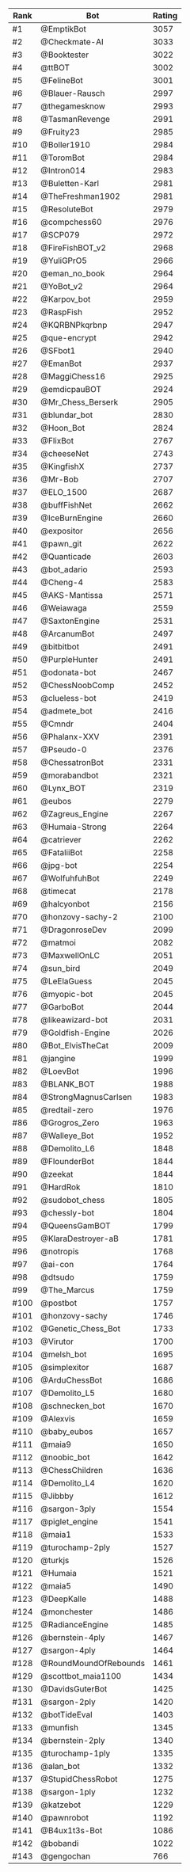 Rank|Bot|Rating
---|---|---
#1|@EmptikBot|3057
#2|@Checkmate-AI|3033
#3|@Booktester|3022
#4|@ttBOT|3002
#5|@FelineBot|3001
#6|@Blauer-Rausch|2997
#7|@thegamesknow|2993
#8|@TasmanRevenge|2991
#9|@Fruity23|2985
#10|@Boller1910|2984
#11|@ToromBot|2984
#12|@Intron014|2983
#13|@Buletten-Karl|2981
#14|@TheFreshman1902|2981
#15|@ResoluteBot|2979
#16|@compchess60|2976
#17|@SCP079|2972
#18|@FireFishBOT_v2|2968
#19|@YuliGPrO5|2966
#20|@eman_no_book|2964
#21|@YoBot_v2|2964
#22|@Karpov_bot|2959
#23|@RaspFish|2952
#24|@KQRBNPkqrbnp|2947
#25|@que-encrypt|2942
#26|@SFbot1|2940
#27|@EmanBot|2937
#28|@MaggiChess16|2925
#29|@emdicpauBOT|2924
#30|@Mr_Chess_Berserk|2905
#31|@blundar_bot|2830
#32|@Hoon_Bot|2824
#33|@FlixBot|2767
#34|@cheeseNet|2743
#35|@KingfishX|2737
#36|@Mr-Bob|2707
#37|@ELO_1500|2687
#38|@buffFishNet|2662
#39|@IceBurnEngine|2660
#40|@expositor|2656
#41|@pawn_git|2622
#42|@Quanticade|2603
#43|@bot_adario|2593
#44|@Cheng-4|2583
#45|@AKS-Mantissa|2571
#46|@Weiawaga|2559
#47|@SaxtonEngine|2531
#48|@ArcanumBot|2497
#49|@bitbitbot|2491
#50|@PurpleHunter|2491
#51|@odonata-bot|2467
#52|@ChessNoobComp|2452
#53|@clueless-bot|2419
#54|@admete_bot|2416
#55|@Cmndr|2404
#56|@Phalanx-XXV|2391
#57|@Pseudo-0|2376
#58|@ChessatronBot|2331
#59|@morabandbot|2321
#60|@Lynx_BOT|2319
#61|@eubos|2279
#62|@Zagreus_Engine|2267
#63|@Humaia-Strong|2264
#64|@catriever|2262
#65|@FataliiBot|2258
#66|@jpg-bot|2254
#67|@WolfuhfuhBot|2249
#68|@timecat|2178
#69|@halcyonbot|2156
#70|@honzovy-sachy-2|2100
#71|@DragonroseDev|2099
#72|@matmoi|2082
#73|@MaxwellOnLC|2051
#74|@sun_bird|2049
#75|@LeElaGuess|2045
#76|@myopic-bot|2045
#77|@GarboBot|2044
#78|@likeawizard-bot|2031
#79|@Goldfish-Engine|2026
#80|@Bot_ElvisTheCat|2009
#81|@jangine|1999
#82|@LoevBot|1996
#83|@BLANK_BOT|1988
#84|@StrongMagnusCarlsen|1983
#85|@redtail-zero|1976
#86|@Grogros_Zero|1963
#87|@Walleye_Bot|1952
#88|@Demolito_L6|1848
#89|@FlounderBot|1844
#90|@zeekat|1844
#91|@HardRok|1810
#92|@sudobot_chess|1805
#93|@chessly-bot|1804
#94|@QueensGamBOT|1799
#95|@KlaraDestroyer-aB|1781
#96|@notropis|1768
#97|@ai-con|1764
#98|@dtsudo|1759
#99|@The_Marcus|1759
#100|@postbot|1757
#101|@honzovy-sachy|1746
#102|@Genetic_Chess_Bot|1733
#103|@Virutor|1700
#104|@melsh_bot|1695
#105|@simplexitor|1687
#106|@ArduChessBot|1686
#107|@Demolito_L5|1680
#108|@schnecken_bot|1670
#109|@Alexvis|1659
#110|@baby_eubos|1657
#111|@maia9|1650
#112|@noobic_bot|1642
#113|@ChessChildren|1636
#114|@Demolito_L4|1620
#115|@Jibbby|1612
#116|@sargon-3ply|1554
#117|@piglet_engine|1541
#118|@maia1|1533
#119|@turochamp-2ply|1527
#120|@turkjs|1526
#121|@Humaia|1521
#122|@maia5|1490
#123|@DeepKalle|1488
#124|@monchester|1486
#125|@RadianceEngine|1485
#126|@bernstein-4ply|1467
#127|@sargon-4ply|1464
#128|@RoundMoundOfRebounds|1461
#129|@scottbot_maia1100|1434
#130|@DavidsGuterBot|1425
#131|@sargon-2ply|1420
#132|@botTideEval|1403
#133|@munfish|1345
#134|@bernstein-2ply|1340
#135|@turochamp-1ply|1335
#136|@alan_bot|1332
#137|@StupidChessRobot|1275
#138|@sargon-1ply|1232
#139|@katzebot|1229
#140|@pawnrobot|1192
#141|@B4ux1t3s-Bot|1086
#142|@bobandi|1022
#143|@gengochan|766
